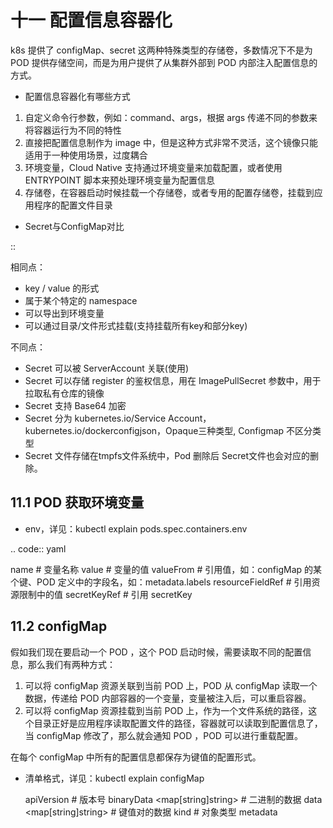 

十一 配置信息容器化
===================

k8s 提供了 configMap、secret 这两种特殊类型的存储卷，多数情况下不是为
POD 提供存储空间，而是为用户提供了从集群外部到 POD
内部注入配置信息的方式。

-  配置信息容器化有哪些方式

1. 自定义命令行参数，例如：command、args，根据 args
   传递不同的参数来将容器运行为不同的特性
2. 直接把配置信息制作为 image
   中，但是这种方式非常不灵活，这个镜像只能适用于一种使用场景，过度耦合
3. 环境变量，Cloud Native 支持通过环境变量来加载配置，或者使用
   ENTRYPOINT 脚本来预处理环境变量为配置信息
4. 存储卷，在容器启动时候挂载一个存储卷，或者专用的配置存储卷，挂载到应用程序的配置文件目录

-  Secret与ConfigMap对比

::

   相同点：
   -   key / value 的形式 
   -   属于某个特定的 namespace 
   -   可以导出到环境变量 
   -   可以通过目录/文件形式挂载(支持挂载所有key和部分key)

   不同点：
   -   Secret 可以被 ServerAccount 关联(使用) 
   -   Secret 可以存储 register 的鉴权信息，用在 ImagePullSecret 参数中，用于拉取私有仓库的镜像 
   -   Secret 支持 Base64 加密 
   -   Secret 分为 kubernetes.io/Service Account，kubernetes.io/dockerconfigjson，Opaque三种类型, Configmap 不区分类型 
   -   Secret 文件存储在tmpfs文件系统中，Pod 删除后 Secret文件也会对应的删除。

11.1 POD 获取环境变量
---------------------

-  env，详见：kubectl explain pods.spec.containers.env

.. code:: yaml

   name              <string>  # 变量名称
   value             <string>  # 变量的值
   valueFrom         <Object>  # 引用值，如：configMap 的某个键、POD 定义中的字段名，如：metadata.labels
   resourceFieldRef  <Object>  # 引用资源限制中的值
   secretKeyRef      <Object>  # 引用 secretKey

11.2 configMap
--------------

假如我们现在要启动一个 POD ，这个 POD
启动时候，需要读取不同的配置信息，那么我们有两种方式：

1. 可以将 configMap 资源关联到当前 POD 上，POD 从 configMap
   读取一个数据，传递给 POD
   内部容器的一个变量，变量被注入后，可以重启容器。
2. 可以将 configMap 资源挂载到当前 POD
   上，作为一个文件系统的路径，这个目录正好是应用程序读取配置文件的路径，容器就可以读取到配置信息了，当
   configMap 修改了，那么就会通知 POD ，POD 可以进行重载配置。

在每个 configMap 中所有的配置信息都保存为键值的配置形式。

-  清单格式，详见：kubectl explain configMap



   apiVersion  <string>              # 版本号
   binaryData  <map[string]string>   # 二进制的数据
   data        <map[string]string>   # 键值对的数据
   kind        <string>              # 对象类型
   metadata    <Object>              # 对象元数据

-  命令行方式创建



   # 创建名为 my-config 的 configMap，它的数据来自目录中的文件，键为文件名，值为文件内容
   kubectl create configmap my-config --from-file=path/to/dir

   # 创建名为 my-config 的 configMap，它的数据来自文件中的键值对
   kubectl create configmap my-config --from-file=path/to/file

   # 创建名为 my-config 的 configMap，也可以手动指定键的名称
   kubectl create configmap my-config --from-file=key1=/path/to/bar/file1.txt --from-file=key2=/path/to/bar/file2.txt

   # 从字面量中创建
   kubectl create configmap my-config --from-literal=key1=config1 --from-literal=key2=config2

   # 从env文件中命名 my-config
   kubectl create configmap my-config --from-env-file=path/to/bar.env

11.2.1 注入 POD ENV
~~~~~~~~~~~~~~~~~~~

-  创建 ConfigMap 并在 POD ENV 中使用

.. code:: yaml

   apiVersion: v1
   kind: ConfigMap                                        # 创建 ConfigMap 对象
   metadata:
     name: nginx-config
     namespace: default
   data:
     server_name: myapp.kaliarch.com                       # 键值对数据
     nginx_port: |                                        # 键值对数据，此处为 nginx 配置文件，需要注意换行的写法
       server {
           server_name  myapp.kaliarch.com;
           listen  80;
           root  /data/web/html;
       }

   ---
   apiVersion: v1
   kind: Pod
   metadata:
     name: pod-configmap-demo
     namespace: default
     labels:
       app: myapp
       tier: frontend
     annotations:
       kaliarch.com/created-by: "cluster amdin"
   spec:
     containers:
       - name: myapp
         image: ikubernetes/myapp:v1
         ports:
           - name: http
             containerPort: 80
         env:
           - name: NGINX_SERVER_PORT          # 定义容器内变量的名字，容器需要在启动的时候使用 ENTRYPOINT 脚本将环境变量转换为应用的配置文件
             valueFrom:                       # 值来自于 configMap 对象中
               configMapKeyRef:               # 引用 configMap 对象
                 name: nginx-config           # configMap 对象的名字
                 key: nginx_port              # 引用 configMap 中的哪个 key
                 optional: true               # 相对 POD 启动是否为可选，如果 configMap 中不存在这个值，true 则不阻塞 POD 启动
           - name: NGINX_SERVER_NAME          # 定义容器内变量的名字，使用 exec 进入容器会发现变量已经在启动容器前注入容器内部了。
             valueFrom:
               configMapKeyRef:
                 name: nginx-config
                 key: server_name

11.2.2 挂载为 POD 卷
~~~~~~~~~~~~~~~~~~~~

-  configMap 中的数据可以在容器内挂载为文件，并且当 configMap
   中的数据发生变动的时候，容器内的文件相应也会发生变动，但不会重载容器内的进程。

.. code:: yaml

   apiVersion: v1
   kind: ConfigMap                                     # 创建 ConfigMap
   metadata:
     name: nginx-config-volumes
     namespace: default
   data:                                               # ConfigMap 中保存了两个数据，
     index: |                                          # 数据1，它可以在 container 中使用 ENV 注入环境变量，也可以在 container 中使用 volumeMounts 挂载成为文件
       <h1>this is a test page<h1>
     vhost: |                                          # 数据2，它可以在 container 中使用 ENV 注入环境变量，也可以在 container 中使用 volumeMounts 挂载成为文件
       server {                                                                                                                                  
           listen       80;                                                                                                                      
           server_name  localhost;                                                                                                               
                                                                                                                                                 
           location / {                                                                                                                          
               root   /usr/share/nginx/html;                                                                                                     
               index  index.html index.htm;                                                                                                      
           }                                                                                                                                     
                                                                                                                                                 
           error_page   500 502 503 504  /50x.html;                                                                                              
           location = /50x.html {                                                                                                                
               root   /usr/share/nginx/html;                                                                                                     
           }                                                                                                                                     
                                                                                                                                                 
           location = /hostname.html {                                                                                                           
               alias /etc/hostname;                                                                                                              
           }                                                                                                                                     
       } 
       server {
           server_name  myapp.kaliarch.com;
           listen  80;
           root  /data/web/html;
       }

   ---
   apiVersion: v1
   kind: Pod
   metadata:
     name: pod-configmap-volumes-demo
     namespace: default
     labels:
       app: myapp
       tier: frontend
     annotations:
       kaliarch.com/created-by: "cluster amdin"
   spec:
     containers:
       - name: myapp
         image: ikubernetes/myapp:v1
         ports:
           - name: http
             containerPort: 80
         volumeMounts:
           - name: nginx-conf
             mountPath: /etc/nginx/conf.d
             readOnly: true
           - name: nginx-page
             mountPath: /data/web/html/
             readOnly: true
     volumes:                                               # 定义卷
       - name: nginx-conf                                   # 定义卷的名字
         configMap:                                         # 该卷的类型为 configMap
           name: nginx-config-volumes                       # 从命名空间中读取哪个名字的 configMap
           items:                                           # 定义 configMap 数据到文件的映射，如果不定义则使用 configMap 中的键为文件名称，值为文件内容
             - key: vhost                                   # 使用 configMap 哪个键
               path: www.conf                               # 将 configMap 中的数据，映射为容器内哪个文件名称
               mode: 0644                                    # 指明文件的权限
       - name: nginx-page
         configMap:
           name: nginx-config-volumes
           items:
             - key: index
               path: index.html
               mode: 0644

-  启动后进入容器查看文件是否正常挂载



   kubectl exec -it pod-configmap-volumes-demo -c myapp -- /bin/sh

-  使用 curl 命令验证，是否能够正常使用



   $ curl 10.244.2.104
   Hello MyApp | Version: v1 | <a href="hostname.html">Pod Name</a>

   $ curl -H "Host:myapp.kaliarch.com" 10.244.2.104
   <h1>this is a test page<h1>

11.3 secret
-----------

configMap 是明文存储数据的，如果需要存储敏感数据，则需要使用 secret
，secret 与 configMap 的作用基本一致，且 secret
中的数据不是明文存放的，而是 base64 编码保存的。

-  secret 类型



   docker-registry    # 创建一个 Docker registry 使用的 secret
   generic            # 从本地文件，目录或字面值创建一个 secret
   tls                # 创建一个 TLS  secret

-  清单格式，详见：kubectl explain secret



   apiVersion  <string>               # API 版本
   data        <map[string]string>    # 以键值对列出数据，值需要经过 base64 加密
   kind        <string>               # 对象类型
   metadata    <Object>               # 元数据
   stringData  <map[string]string>    # 明文的数据
   type        <string>               # 数据类型

11.3.1 私有仓库认证1
~~~~~~~~~~~~~~~~~~~~

-  首先通过命令行创建出来 secret



   kubectl create secret docker-registry regsecret --docker-server=registry-vpc.cn-hangzhou.aliyuncs.com --docker-username=admin --docker-password=123456 --docker-email=420123641@qq.com

-  如果想保存为文件可以



   kubectl get secret regsecret -o yaml

-  POD 创建时候，从 docker hub 拉取镜像使用的用户名密码，kubectl explain
   pods.spec 的 imagePullSecrets 字段

.. code:: yaml

   apiVersion: v1
   kind: Pod
   metadata:
     name: secret-file-pod
   spec:
     containers:
     - name: mypod
       image: redis
     imagePullSecrets:                         # 获取镜像需要的用户名密码
      - name: regsecret                        # secret 对象

11.3.2 私有仓库认证2
~~~~~~~~~~~~~~~~~~~~

-  首先通过命令行创建出来 secret



   kubectl create secret docker-registry regsecret --docker-server=registry-vpc.cn-hangzhou.aliyuncs.com --docker-username=admin --docker-password=123456 --docker-email=420123641@qq.com

-  创建自定义的 serviceaccount 对象，在 serviceaccount 对象上定义 image
   pull secrets

.. code:: yaml

   apiVersion: v1
   kind: ServiceAccount
   metadata:
     name: admin
     namespace: default
   imagePullSecrets:
   - name: regsecret                       # 指定 secret

-  创建 POD 使用指定的 serviceaccount 对象

.. code:: yaml

   apiVersion: v1
   kind: Pod
   metadata:
     name: pod-serviceaccount-demo
     namespace: default
     labels:
       app: myapp
       tier: frontend
   spec:
     containers:
       - name: nginx
         image: ikubernetes/myapp:v1
         ports:
           - name: http
             containerPort: 80
     serviceAccountName: admin                          # 使用 serviceaccount 进行拉取镜像的认证，这样更加安全

11.3.3 创建 TLS 证书
~~~~~~~~~~~~~~~~~~~~

-  首先通过命令行创建出来



   kubectl create secret tls nginx-secret --cert=tls.crt --key=tls.key

-  secret 中的数据可以在容器内挂载为文件，然后在 nginx
   容器内使用证书文件

.. code:: yaml

   apiVersion: v1
   kind: Pod
   metadata:
     name: pod-configmap-volumes-demo
     namespace: default
     labels:
       app: myapp
       tier: frontend
     annotations:
       kaliarch.com/created-by: "cluster amdin"
   spec:
     containers:
       - name: myapp
         image: ikubernetes/myapp:v1
         ports:
           - name: http
             containerPort: 80
         volumeMounts:
           - name: nginx-conf
             mountPath: /etc/nginx/secret
             readOnly: true
     volumes:                                               # 定义卷
       - name: nginx-conf                                   # 定义卷的名字
         configMap:                                         # 该卷的类型为 secret
           name: nginx-secret                               # 从命名空间中读取哪个名字的 secret
           items:                                           # 定义 secret 数据到文件的映射，如果不定义则使用 secret 中的键为文件名称，值为文件内容
             - key: tls.key                                 # 使用 secret 哪个键
               path: www.conf                               # 将 secret 中的数据，映射为容器内哪个文件名称
               mode: 0644                                    # 指明文件的权限
             - key: tls.crt
               path: index.html
               mode: 0644
